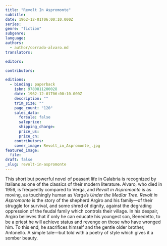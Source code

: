 ```yaml
---
title: "Revolt In Aspromonte"
subtitle:
date: 1962-12-01T06:00:10.000Z
series:
genre: "fiction"
subgenre:
language:
authors:
  - author/corrado-alvaro.md
translators:

editors:

contributors:

editions:
  - binding: paperback
    isbn: 9780811200028
    date: 1962-12-01T06:00:10.000Z
    description: ""
    trim_size: ""
    page_count: "120"
    sales_data:
      forsale: false
      saleprice:
      shipping_charge:
      price_us:
      price_cn:
    contributors:
    cover_image: Revolt_in_Aspromonte_.jpg
featured_image:
  file:
draft: false
_slug: revolt-in-aspromonte
---
```


This short but powerful novel of peasant life in Calabria is recognized by Italians as one of the classics of their modern literature. Alvaro, who died in 1956, is frequently compared to Verga, and _Revolt in Aspromonte_ is as moving, as touchingly human as Verga’s _Under the Medlar Tree_. _Revolt in Aspromonte_ is the story of the shepherd Argiro and his family––of their struggle for survival, and some shred of dignity, against the degrading oppression of the feudal family which controls their village. In his despair, Argiro believes that if only he can educate his youngest son, Benedetto, to be a priest he will achieve status and revenge on those who have wronged him. To this end, he sacrifices himself and the gentle older brother, Antonello. A simple tale––but told with a poetry of style which gives it a somber beauty.

